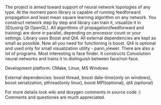 The project is aimed toward support of neural network topologies of any type.
At the moment pann library is capable of running feedforward propagation and least mean square learning algorithm on any network.
You construct network step by step and library can train it, visualize it in 3D(using Qt OpenGL).
All algorithms of propagation(feedforward and training) are done in parallel, depending on processor count or your settings.
Library uses Boost and Qt4. All external dependencies are kept as small as possible. Now all you need for functioning is boost. Qt4 is optional and used only for small visualization utility - pann\_viewer.
There are also a lot of programs. Most interesting is face finder. It constructs Convolution neural networks and trains it to distinguish between face/not-face.

Development platform: CMake, Linux, MS Windows

External dependencies: boost thread, boost date-time(only on windows), boost serialization, pthread(only linux), boost MPI(optional), qt4 (optional)

For more details look wiki and doxygen comments in source code :)
Comments and questiones are much appreciated.